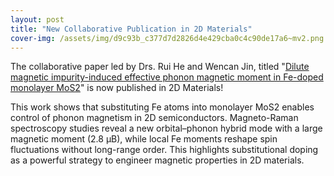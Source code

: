 ```yaml
---
layout: post
title: "New Collaborative Publication in 2D Materials"
cover-img: /assets/img/d9c93b_c377d7d2826d4e429cba0c4c90de17a6~mv2.png
---
```

The collaborative paper led by Drs. Rui He and Wencan Jin, titled "[Dilute magnetic impurity-induced effective phonon magnetic moment in Fe-doped monolayer MoS2](https://iopscience.iop.org/article/10.1088/2053-1583/ae04fc/meta)" is now published in 2D Materials!

  

This work shows that substituting Fe atoms into monolayer MoS2 enables control of phonon magnetism in 2D semiconductors. Magneto-Raman spectroscopy studies reveal a new orbital–phonon hybrid mode with a large magnetic moment (2.8 μB), while local Fe moments reshape spin fluctuations without long-range order. This highlights substitutional doping as a powerful strategy to engineer magnetic properties in 2D materials.